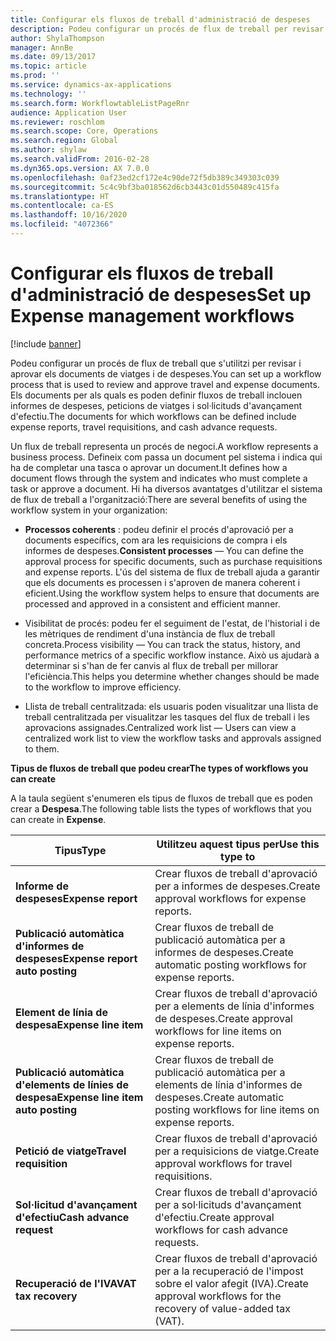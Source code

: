 ```yaml
---
title: Configurar els fluxos de treball d'administració de despeses
description: Podeu configurar un procés de flux de treball per revisar i aprovar els documents de viatges i de despeses.
author: ShylaThompson
manager: AnnBe
ms.date: 09/13/2017
ms.topic: article
ms.prod: ''
ms.service: dynamics-ax-applications
ms.technology: ''
ms.search.form: WorkflowtableListPageRnr
audience: Application User
ms.reviewer: roschlom
ms.search.scope: Core, Operations
ms.search.region: Global
ms.author: shylaw
ms.search.validFrom: 2016-02-28
ms.dyn365.ops.version: AX 7.0.0
ms.openlocfilehash: 0af23ed2cf172e4c90de72f5db389c349303c039
ms.sourcegitcommit: 5c4c9bf3ba018562d6cb3443c01d550489c415fa
ms.translationtype: HT
ms.contentlocale: ca-ES
ms.lasthandoff: 10/16/2020
ms.locfileid: "4072366"
---
```

# <a name="set-up-expense-management-workflows"></a><span data-ttu-id="ef7fe-103">Configurar els fluxos de treball d'administració de despeses</span><span class="sxs-lookup"><span data-stu-id="ef7fe-103">Set up Expense management workflows</span></span>

[!include [banner](../includes/banner.md)]

<span data-ttu-id="ef7fe-104">Podeu configurar un procés de flux de treball que s'utilitzi per revisar i aprovar els documents de viatges i de despeses.</span><span class="sxs-lookup"><span data-stu-id="ef7fe-104">You can set up a workflow process that is used to review and approve travel and expense documents.</span></span> <span data-ttu-id="ef7fe-105">Els documents per als quals es poden definir fluxos de treball inclouen informes de despeses, peticions de viatges i sol·licituds d'avançament d'efectiu.</span><span class="sxs-lookup"><span data-stu-id="ef7fe-105">The documents for which workflows can be defined include expense reports, travel requisitions, and cash advance requests.</span></span>

<span data-ttu-id="ef7fe-106">Un flux de treball representa un procés de negoci.</span><span class="sxs-lookup"><span data-stu-id="ef7fe-106">A workflow represents a business process.</span></span> <span data-ttu-id="ef7fe-107">Defineix com passa un document pel sistema i indica qui ha de completar una tasca o aprovar un document.</span><span class="sxs-lookup"><span data-stu-id="ef7fe-107">It defines how a document flows through the system and indicates who must complete a task or approve a document.</span></span> <span data-ttu-id="ef7fe-108">Hi ha diversos avantatges d'utilitzar el sistema de flux de treball a l'organització:</span><span class="sxs-lookup"><span data-stu-id="ef7fe-108">There are several benefits of using the workflow system in your organization:</span></span>

-   <span data-ttu-id="ef7fe-109">**Processos coherents** : podeu definir el procés d'aprovació per a documents específics, com ara les requisicions de compra i els informes de despeses.</span><span class="sxs-lookup"><span data-stu-id="ef7fe-109">**Consistent processes** — You can define the approval process for specific documents, such as purchase requisitions and expense reports.</span></span> <span data-ttu-id="ef7fe-110">L'ús del sistema de flux de treball ajuda a garantir que els documents es processen i s'aproven de manera coherent i eficient.</span><span class="sxs-lookup"><span data-stu-id="ef7fe-110">Using the workflow system helps to ensure that documents are processed and approved in a consistent and efficient manner.</span></span>

-   <span data-ttu-id="ef7fe-111">Visibilitat de procés: podeu fer el seguiment de l'estat, de l'historial i de les mètriques de rendiment d'una instància de flux de treball concreta.</span><span class="sxs-lookup"><span data-stu-id="ef7fe-111">Process visibility — You can track the status, history, and performance metrics of a specific workflow instance.</span></span> <span data-ttu-id="ef7fe-112">Això us ajudarà a determinar si s'han de fer canvis al flux de treball per millorar l'eficiència.</span><span class="sxs-lookup"><span data-stu-id="ef7fe-112">This helps you determine whether changes should be made to the workflow to improve efficiency.</span></span>

-   <span data-ttu-id="ef7fe-113">Llista de treball centralitzada: els usuaris poden visualitzar una llista de treball centralitzada per visualitzar les tasques del flux de treball i les aprovacions assignades.</span><span class="sxs-lookup"><span data-stu-id="ef7fe-113">Centralized work list — Users can view a centralized work list to view the workflow tasks and approvals assigned to them.</span></span> 

<span data-ttu-id="ef7fe-114">**Tipus de fluxos de treball que podeu crear**</span><span class="sxs-lookup"><span data-stu-id="ef7fe-114">**The types of workflows you can create**</span></span>

<span data-ttu-id="ef7fe-115">A la taula següent s'enumeren els tipus de fluxos de treball que es poden crear a **Despesa**.</span><span class="sxs-lookup"><span data-stu-id="ef7fe-115">The following table lists the types of workflows that you can create in **Expense**.</span></span>


|              <span data-ttu-id="ef7fe-116"><strong>Tipus</strong></span><span class="sxs-lookup"><span data-stu-id="ef7fe-116"><strong>Type</strong></span></span>              |                   <span data-ttu-id="ef7fe-117"><strong>Utilitzeu aquest tipus per</strong></span><span class="sxs-lookup"><span data-stu-id="ef7fe-117"><strong>Use this type to</strong></span></span>                   |
|-------------------------------------------------|-----------------------------------------------------------------------|
|         <span data-ttu-id="ef7fe-118"><strong>Informe de despeses</strong></span><span class="sxs-lookup"><span data-stu-id="ef7fe-118"><strong>Expense report</strong></span></span>         |            <span data-ttu-id="ef7fe-119">Crear fluxos de treball d'aprovació per a informes de despeses.</span><span class="sxs-lookup"><span data-stu-id="ef7fe-119">Create approval workflows for expense reports.</span></span>             |
|  <span data-ttu-id="ef7fe-120"><strong>Publicació automàtica d'informes de despeses</strong></span><span class="sxs-lookup"><span data-stu-id="ef7fe-120"><strong>Expense report auto posting</strong></span></span>   |        <span data-ttu-id="ef7fe-121">Crear fluxos de treball de publicació automàtica per a informes de despeses.</span><span class="sxs-lookup"><span data-stu-id="ef7fe-121">Create automatic posting workflows for expense reports.</span></span>        |
|       <span data-ttu-id="ef7fe-122"><strong>Element de línia de despesa</strong></span><span class="sxs-lookup"><span data-stu-id="ef7fe-122"><strong>Expense line item</strong></span></span>        |     <span data-ttu-id="ef7fe-123">Crear fluxos de treball d'aprovació per a elements de línia d'informes de despeses.</span><span class="sxs-lookup"><span data-stu-id="ef7fe-123">Create approval workflows for line items on expense reports.</span></span>      |
| <span data-ttu-id="ef7fe-124"><strong>Publicació automàtica d'elements de línies de despesa</strong></span><span class="sxs-lookup"><span data-stu-id="ef7fe-124"><strong>Expense line item auto posting</strong></span></span> | <span data-ttu-id="ef7fe-125">Crear fluxos de treball de publicació automàtica per a elements de línia d'informes de despeses.</span><span class="sxs-lookup"><span data-stu-id="ef7fe-125">Create automatic posting workflows for line items on expense reports.</span></span> |
|       <span data-ttu-id="ef7fe-126"><strong>Petició de viatge</strong></span><span class="sxs-lookup"><span data-stu-id="ef7fe-126"><strong>Travel requisition</strong></span></span>       |          <span data-ttu-id="ef7fe-127">Crear fluxos de treball d'aprovació per a requisicions de viatge.</span><span class="sxs-lookup"><span data-stu-id="ef7fe-127">Create approval workflows for travel requisitions.</span></span>           |
|      <span data-ttu-id="ef7fe-128"><strong>Sol·licitud d'avançament d'efectiu</strong></span><span class="sxs-lookup"><span data-stu-id="ef7fe-128"><strong>Cash advance request</strong></span></span>      |         <span data-ttu-id="ef7fe-129">Crear fluxos de treball d'aprovació per a sol·licituds d'avançament d'efectiu.</span><span class="sxs-lookup"><span data-stu-id="ef7fe-129">Create approval workflows for cash advance requests.</span></span>          |
|        <span data-ttu-id="ef7fe-130"><strong>Recuperació de l'IVA</strong></span><span class="sxs-lookup"><span data-stu-id="ef7fe-130"><strong>VAT tax recovery</strong></span></span>        | <span data-ttu-id="ef7fe-131">Crear fluxos de treball d'aprovació per a la recuperació de l'impost sobre el valor afegit (IVA).</span><span class="sxs-lookup"><span data-stu-id="ef7fe-131">Create approval workflows for the recovery of value-added tax (VAT).</span></span>  |

